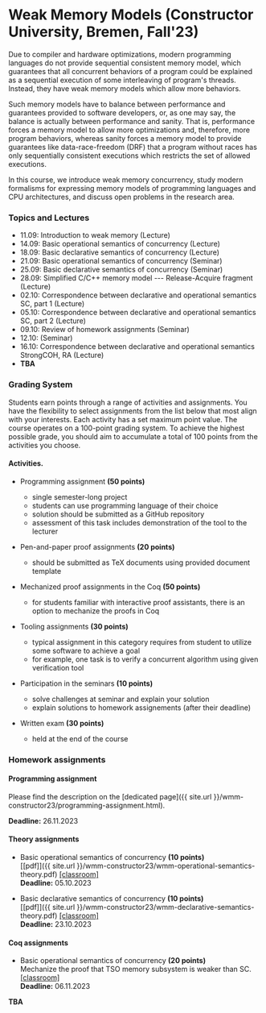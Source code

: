 # Weak Memory Models (Constructor University, Bremen, Fall'23)

Due to compiler and hardware optimizations, modern programming languages do not provide sequential consistent memory model, 
which guarantees that all concurrent behaviors of a program could be explained as a sequential execution of some interleaving of program's threads. 
Instead, they have weak memory models which allow more behaviors.

Such memory models have to balance between performance and guarantees provided to software developers, or, 
as one may say, the balance is actually between performance and sanity. 
That is, performance forces a memory model to allow more optimizations and, therefore, more program behaviors, 
whereas sanity forces a memory model to provide guarantees like data-race-freedom (DRF) 
that a program without races has only sequentially consistent executions which restricts the set of allowed executions.

In this course, we introduce weak memory concurrency, study modern formalisms for expressing memory models of programming languages and CPU architectures, 
and discuss open problems in the research area.

### Topics and Lectures

- 11.09: Introduction to weak memory (Lecture)
- 14.09: Basic operational semantics of concurrency (Lecture)
- 18.09: Basic declarative semantics of concurrency (Lecture)
- 21.09: Basic operational semantics of concurrency (Seminar)
- 25.09: Basic declarative semantics of concurrency (Seminar)
- 28.09: Simplified C/C++ memory model --- Release-Acquire fragment (Lecture)
- 02.10: Correspondence between declarative and operational semantics SC, part 1 (Lecture)
- 05.10: Correspondence between declarative and operational semantics SC, part 2 (Lecture)
- 09.10: Review of homework assignments (Seminar)
- 12.10: (Seminar)
- 16.10: Correspondence between declarative and operational semantics StrongCOH, RA (Lecture)
- **TBA**

### Grading System

Students earn points through a range of activities and assignments. 
You have the flexibility to select assignments from the list below that most align with your interests. 
Each activity has a set maximum point value. 
The course operates on a 100-point grading system. 
To achieve the highest possible grade, you should aim to accumulate a total of 100 points from the activities you choose.

#### Activities.

* Programming assignment **(50 points)**
  * single semester-long project
  * students can use programming language of their choice
  * solution should be submitted as a GitHub repository
  * assessment of this task includes demonstration of the tool to the lecturer

* Pen-and-paper proof assignments **(20 points)**
  * should be submitted as TeX documents using provided document template

* Mechanized proof assignments in the Coq **(50 points)**
  * for students familiar with interactive proof assistants, there is an option to mechanize the proofs in Coq

* Tooling assignments **(30 points)**
  * typical assignment in this category requires from student to utilize some software to achieve a goal
  * for example, one task is to verify a concurrent algorithm using given verification tool 

* Participation in the seminars **(10 points)**
  * solve challenges at seminar and explain your solution
  * explain solutions to homework assignements (after their deadline)

* Written exam **(30 points)**
  * held at the end of the course

### Homework assignments

#### Programming assignment

Please find the description on the [dedicated page]({{ site.url }}/wmm-constructor23/programming-assignment.html).

**Deadline:** 26.11.2023

#### Theory assignments

- Basic operational semantics of concurrency **(10 points)** \
  [\[pdf\]]({{ site.url }}/wmm-constructor23/wmm-operational-semantics-theory.pdf)
  [\[classroom\]](https://classroom.github.com/a/6VNr9oC1) \
  **Deadline:** 05.10.2023

- Basic declarative semantics of concurrency **(10 points)** \
  [\[pdf\]]({{ site.url }}/wmm-constructor23/wmm-declarative-semantics-theory.pdf)
  [\[classroom\]](https://classroom.github.com/a/u9fRd7S3) \
  **Deadline:** 23.10.2023

#### Coq assignments

- Basic operational semantics of concurrency **(20 points)** \
  Mechanize the proof that TSO memory subsystem is weaker than SC. \
  [\[classroom\]](https://classroom.github.com/a/Bp4sCNFW) \
  **Deadline:** 06.11.2023

**TBA**